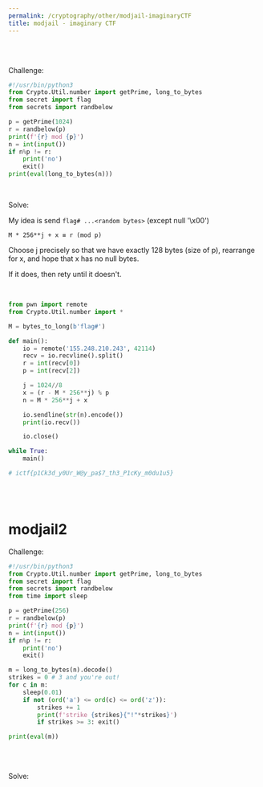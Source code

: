 ```yaml
---
permalink: /cryptography/other/modjail-imaginaryCTF
title: modjail - imaginary CTF
---
```


<br>
<br>


Challenge:

```python
#!/usr/bin/python3
from Crypto.Util.number import getPrime, long_to_bytes
from secret import flag
from secrets import randbelow

p = getPrime(1024)
r = randbelow(p)
print(f'{r} mod {p}')
n = int(input())
if n%p != r:
    print('no')
    exit()
print(eval(long_to_bytes(n)))
```

<br>

Solve:

My idea is send `flag# ...<random bytes>` (except null '\x00')

`M * 256**j + x ≡ r (mod p)`

Choose j precisely so that we have exactly 128 bytes (size of p), rearrange for x, and hope that x has no null bytes. 

If it does, then rety until it doesn't. 

<br>

```python
from pwn import remote
from Crypto.Util.number import *

M = bytes_to_long(b'flag#')

def main():
    io = remote('155.248.210.243', 42114)
    recv = io.recvline().split()
    r = int(recv[0])
    p = int(recv[2])

    j = 1024//8
    x = (r - M * 256**j) % p
    n = M * 256**j + x

    io.sendline(str(n).encode())
    print(io.recv())

    io.close()

while True:
    main()

# ictf{p1Ck3d_y0Ur_W@y_pa$7_th3_P1cKy_m0du1u5}
```

<br>

<br>

# modjail2 

Challenge:

```python
#!/usr/bin/python3
from Crypto.Util.number import getPrime, long_to_bytes
from secret import flag
from secrets import randbelow
from time import sleep

p = getPrime(256)
r = randbelow(p)
print(f'{r} mod {p}')
n = int(input())
if n%p != r:
    print('no')
    exit()

m = long_to_bytes(n).decode()
strikes = 0 # 3 and you're out!
for c in m:
    sleep(0.01)
    if not (ord('a') <= ord(c) <= ord('z')):
        strikes += 1
        print(f'strike {strikes}{"!"*strikes}')
        if strikes >= 3: exit()

print(eval(m))
```

<br>

<br>

Solve:


